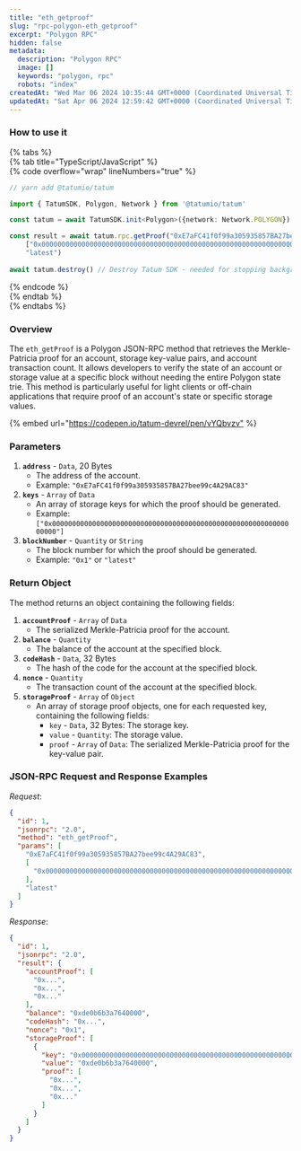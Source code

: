 ```yaml
---
title: "eth_getproof"
slug: "rpc-polygon-eth_getproof"
excerpt: "Polygon RPC"
hidden: false
metadata: 
  description: "Polygon RPC"
  image: []
  keywords: "polygon, rpc"
  robots: "index"
createdAt: "Wed Mar 06 2024 10:35:44 GMT+0000 (Coordinated Universal Time)"
updatedAt: "Sat Apr 06 2024 12:59:42 GMT+0000 (Coordinated Universal Time)"
---
```




### How to use it

{% tabs %}  
{% tab title="TypeScript/JavaScript" %}  
{% code overflow="wrap" lineNumbers="true" %}

```typescript
// yarn add @tatumio/tatum

import { TatumSDK, Polygon, Network } from '@tatumio/tatum'

const tatum = await TatumSDK.init<Polygon>({network: Network.POLYGON})

const result = await tatum.rpc.getProof("0xE7aFC41f0f99a305935857BA27bee99c4A29AC83",
    ["0x0000000000000000000000000000000000000000000000000000000000000000"],
    "latest")
    
await tatum.destroy() // Destroy Tatum SDK - needed for stopping background jobs
```

{% endcode %}  
{% endtab %}  
{% endtabs %}

### Overview

The `eth_getProof` is a Polygon JSON-RPC method that retrieves the Merkle-Patricia proof for an account, storage key-value pairs, and account transaction count. It allows developers to verify the state of an account or storage value at a specific block without needing the entire Polygon state trie. This method is particularly useful for light clients or off-chain applications that require proof of an account's state or specific storage values.

{% embed url="<https://codepen.io/tatum-devrel/pen/vYQbvzv"> %}

### Parameters

1. **`address`** - `Data`, 20 Bytes
   - The address of the account.
   - Example: `"0xE7aFC41f0f99a305935857BA27bee99c4A29AC83"`
2. **`keys`** - `Array` of `Data`
   - An array of storage keys for which the proof should be generated.
   - Example: `["0x0000000000000000000000000000000000000000000000000000000000000000"]`
3. **`blockNumber`** - `Quantity` or `String`
   - The block number for which the proof should be generated.
   - Example: `"0x1"` or `"latest"`

### Return Object

The method returns an object containing the following fields:

1. **`accountProof`** - `Array` of `Data`
   - The serialized Merkle-Patricia proof for the account.
2. **`balance`** - `Quantity`
   - The balance of the account at the specified block.
3. **`codeHash`** - `Data`, 32 Bytes
   - The hash of the code for the account at the specified block.
4. **`nonce`** - `Quantity`
   - The transaction count of the account at the specified block.
5. **`storageProof`** - `Array` of `Object`
   - An array of storage proof objects, one for each requested key, containing the following fields:
     - `key` - `Data`, 32 Bytes: The storage key.
     - `value` - `Quantity`: The storage value.
     - `proof` - `Array` of `Data`: The serialized Merkle-Patricia proof for the key-value pair.

### JSON-RPC Request and Response Examples

_Request_:

```json
{
  "id": 1,
  "jsonrpc": "2.0",
  "method": "eth_getProof",
  "params": [
    "0xE7aFC41f0f99a305935857BA27bee99c4A29AC83",
    [
      "0x0000000000000000000000000000000000000000000000000000000000000000"
    ],
    "latest"
  ]
}
```

_Response_:

```json
{
  "id": 1,
  "jsonrpc": "2.0",
  "result": {
    "accountProof": [
      "0x...",
      "0x...",
      "0x..."
    ],
    "balance": "0xde0b6b3a7640000",
    "codeHash": "0x...",
    "nonce": "0x1",
    "storageProof": [
      {
        "key": "0x0000000000000000000000000000000000000000000000000000000000000000",
        "value": "0xde0b6b3a7640000",
        "proof": [
          "0x...",
          "0x...",
          "0x..."
        ]
      }
    ]
  }
}

```
